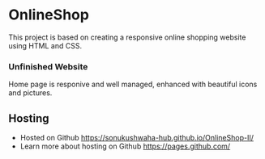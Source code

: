 # OnlineShop
This project is based on creating a responsive online shopping website using HTML and CSS.

### Unfinished Website 
Home page is responive and well managed, enhanced with beautiful icons and pictures.


## Hosting
* Hosted on Github https://sonukushwaha-hub.github.io/OnlineShop-II/
* Learn more about hosting on Github https://pages.github.com/
